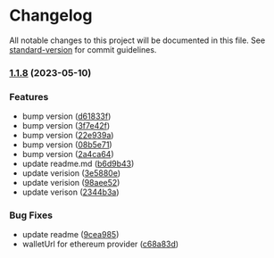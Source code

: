 # Changelog

All notable changes to this project will be documented in this file. See [standard-version](https://github.com/conventional-changelog/standard-version) for commit guidelines.

### [1.1.8](https://github.com/UniPass/web3-react/compare/v0.0.1-beta.2...v1.1.8) (2023-05-10)


### Features

* bump version ([d61833f](https://github.com/UniPass/web3-react/commit/d61833fc44b022d90c8bde3416077285c6c13b40))
* bump version ([3f7e42f](https://github.com/UniPass/web3-react/commit/3f7e42fbe9aa879a3635c1c37744fbaeb9c05d50))
* bump version ([22e939a](https://github.com/UniPass/web3-react/commit/22e939adba6b4c1383b32e4e31317c1e6bb7798d))
* bump version ([08b5e71](https://github.com/UniPass/web3-react/commit/08b5e713aeece69304a2072ab33b0ecca2e762a4))
* bump version ([2a4ca64](https://github.com/UniPass/web3-react/commit/2a4ca64ddfd6ae3efb011766eca6db328e785cd8))
* update readme.md ([b6d9b43](https://github.com/UniPass/web3-react/commit/b6d9b431f9033707856ae8af069fef012637ec7b))
* update verision ([3e5880e](https://github.com/UniPass/web3-react/commit/3e5880ec49f805a50d38a6a5366da5a98da04267))
* update verision ([98aee52](https://github.com/UniPass/web3-react/commit/98aee52f8df8375c41c1fa3cd65a2b843e9563af))
* update verison ([2344b3a](https://github.com/UniPass/web3-react/commit/2344b3a71c8bb25b2c120c5781c1d7d2a57bc098))


### Bug Fixes

* update readme ([9cea985](https://github.com/UniPass/web3-react/commit/9cea985a7b832be6d5dda9540b9353d59296d342))
* walletUrl for ethereum provider ([c68a83d](https://github.com/UniPass/web3-react/commit/c68a83d312b0909837486834b226a4539820f979))
